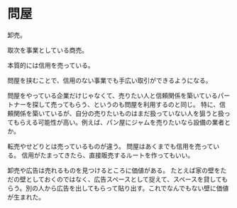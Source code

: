# 問屋

卸売。

取次を事業としている商売。

本質的には信用を売っている。

問屋を挟むことで、信用のない事業でも手広い取引ができるようになる。

問屋をやっている企業だけじゃなくて、売りたい人と信頼関係を築いているパートナーを探して売ってもらう、というのも問屋を利用するのと同じ。
特に、信頼関係を築いているが、自分の売りたいものはまだ扱っていない人を狙うと扱ってもらえる可能性が高い。例えば、パン屋にジャムを売りたいなら設備の業者とか。

転売やせどりとは売っているものが違う。
問屋はあくまでも信用を売っている。
信用がたまってきたら、直接販売するルートを作ってもいい。

卸売や広告は売れるものを見つけるところに価値がある。
たとえば家の壁をただの壁としておくのではなく、広告スペースとして捉えて、スペースを貸してもらう。別の人から広告を出してもらって貼り出す。これでなんでもない壁に価値が生まれた。
